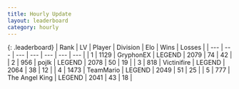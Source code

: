 ```yaml
---
title: Hourly Update
layout: leaderboard
category: hourly
---
```


{: .leaderboard}
| Rank | LV | Player | Division | Elo | Wins | Losses |
| --- | --- | --- | --- | --- | --- | --- |
| <span data-change="0">1</span> | 1129 | <span title="ID: 315148">GryphonEX</span> | LEGEND | <span data-change="0">2079</span> | <span data-change="0">74</span> | <span data-change="0">42</span> |
| <span data-change="0">2</span> | 956 | <span title="ID: 4783">pojlk</span> | LEGEND | <span data-change="0">2078</span> | <span data-change="0">50</span> | <span data-change="0">19</span> |
| <span data-change="0">3</span> | 818 | <span title="ID: 112242">Victinifire</span> | LEGEND | <span data-change="0">2064</span> | <span data-change="0">38</span> | <span data-change="0">12</span> |
| <span data-change="0">4</span> | 1473 | <span title="ID: 164871">TeamMario</span> | LEGEND | <span data-change="0">2049</span> | <span data-change="0">51</span> | <span data-change="0">25</span> |
| <span data-change="0">5</span> | 777 | <span title="ID: 547162">The Angel King</span> | LEGEND | <span data-change="0">2041</span> | <span data-change="0">43</span> | <span data-change="0">18</span> |